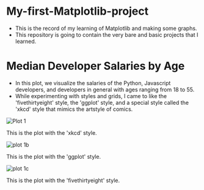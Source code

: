 # My-first-Matplotlib-project
- This is the record of my learning of Matplotlib and making some graphs.
- This repository is going to contain the very bare and basic projects that I learned.

# Median Developer Salaries by Age
- In this plot, we visualize the salaries of the Python, Javascript developers, and developers in general with ages ranging from 18 to 55.
- While experimenting with styles and grids, I came to like the 'fivethirtyeight' style, the 'ggplot' style, and a special style called the 'xkcd' style that mimics the artstyle of comics.

![Plot 1](https://github.com/user-attachments/assets/37eeed6b-3fa1-4ef4-9bd4-e2e6b3c95bc3)

This is the plot with the 'xkcd' style.

![plot 1b](https://github.com/user-attachments/assets/339556d6-a2e4-4446-8ef4-722b441f3079)

This is the plot with the 'ggplot' style.

![plot 1c](https://github.com/user-attachments/assets/0810c68f-636a-4e4f-914b-a1c3ad65b0b3)

This is the plot with the 'fivethirtyeight' style.
